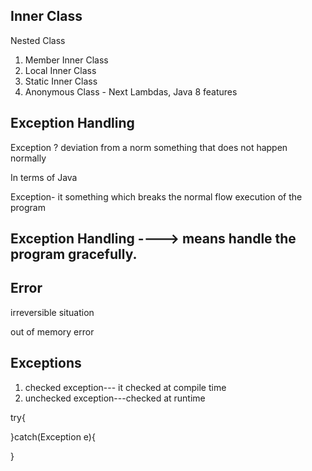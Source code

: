 ## Inner Class

Nested Class

1. Member Inner Class 
2. Local Inner Class
3. Static Inner Class
4. Anonymous Class - Next Lambdas, Java 8 features


## Exception Handling

Exception ? deviation from a norm
something that does not happen normally

In terms of Java

Exception- it something which breaks the normal flow execution of the program

## Exception Handling ----> means handle the program gracefully.

## Error
irreversible situation

out of memory error

## Exceptions
1. checked exception--- it checked at compile time
2. unchecked exception---checked at runtime

try{

}catch(Exception e){

}

